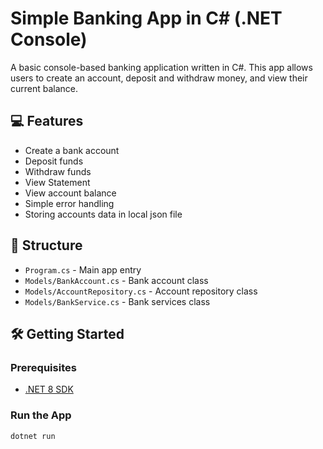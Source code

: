 # Simple Banking App in C# (.NET Console)

A basic console-based banking application written in C#. This app allows users to create an account, deposit and withdraw money, and view their current balance.

## 💻 Features

- Create a bank account
- Deposit funds
- Withdraw funds
- View Statement
- View account balance
- Simple error handling
- Storing accounts data in local json file

## 📂 Structure

- `Program.cs` - Main app entry
- `Models/BankAccount.cs` - Bank account class
- `Models/AccountRepository.cs` - Account repository class
- `Models/BankService.cs` - Bank services class

## 🛠️ Getting Started

### Prerequisites
- [.NET 8 SDK](https://dotnet.microsoft.com/en-us/download)

### Run the App

```bash
dotnet run
